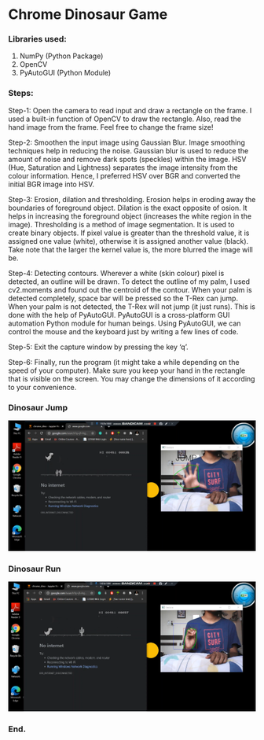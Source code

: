 # Chrome Dinosaur Game

### Libraries used:
1. NumPy (Python Package)
2. OpenCV
3. PyAutoGUI (Python Module)

### Steps:
Step-1: Open the camera to read input and draw a rectangle on the frame. I used a built-in function of OpenCV to draw the rectangle. Also, read the hand image from the frame. Feel free to change the frame size!

Step-2: Smoothen the input image using Gaussian Blur. Image smoothing techniques help in reducing the noise. Gaussian blur is used to reduce the amount of noise and remove dark spots (speckles) within the image. HSV (Hue, Saturation and Lightness) separates the image intensity from the colour information. Hence, I preferred HSV over BGR and converted the initial BGR image into HSV.

Step-3: Erosion, dilation and thresholding. Erosion helps in eroding away the boundaries of foreground object. Dilation is the exact opposite of osion. It helps in increasing the foreground object (increases the white region in the image). Thresholding is a method of image segmentation. It is used to create binary objects. If pixel value is greater than the threshold value, it is assigned one value (white), otherwise it is assigned another value (black). Take note that the larger the kernel value is, the more blurred the image will be. 

Step-4: Detecting contours. Wherever a white (skin colour) pixel is detected, an outline will be drawn. To detect the outline of my palm, I used cv2.moments and found out the centroid of the contour. When your palm is detected completely, space bar will be pressed so the T-Rex can jump. When your palm is not detected, the T-Rex will not jump (it just runs). This is done with the help of PyAutoGUI. PyAutoGUI is a cross-platform GUI automation Python module for human beings. Using PyAutoGUI, we can control the mouse and the keyboard just by writing a few lines of code. 

Step-5: Exit the capture window by pressing the key ‘q’. 

Step-6: Finally, run the program (it might take a while depending on the speed of your computer). Make sure you keep your hand in the rectangle that is visible on the screen. You may change the dimensions of it according to your convenience.

### Dinosaur Jump
<img src="jump_dino.png">

### Dinosaur Run
<img src="rest_dino.png">

### End.


 
